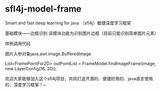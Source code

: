# sfl4j-model-frame
Smart and fast deep learning for java （sfl4j）敏捷深度学习框架

基础模块——边框识别
该模块功能为识别图片边框（目前只能识别简单图片元素）

样例调用代码

图片入参对象java.awt.image.BufferedImage

List\<FramePointFor2D\> outPointList = FrameModel.findImageFrame(image, new LayerConfig(16, 20));

欢迎大家能够加入这个sfl4j项目，共同打造开源的、便捷好用的、java语言使用的，深度学习框架！~
